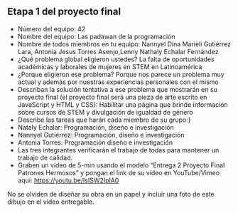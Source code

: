 ## Etapa 1 del proyecto final

- Número del equipo: 42
- Nombre del equipo: Las padawan de la programación
- Nombre de todos miembros en tu equipo: Nannyel Dina Marieli Gutiérrez Lara, Antonia Jesus Torres Asenjo,Lenny Nathaly Echalar Fernández
- ¿Qué problema global eligieron ustedes?
La falta de oportunidades académicas y laborales de mujeres en STEM en Latinoamérica
- ¿Porque eligieron ese problema?
Porque nos parece un problema muy actual y además por nuestras experiencias personales con el mismo
- Describan la solución tentativa a ese problema que mostrarán en su proyecto final (el proyecto final será una pieza de arte escrito en JavaScript y HTML y CSS): 
Habilitar una página que brinde información sobre cursos de STEM y divulgación de igualdad de género
- Describe las tareas que harán cada miembro de su grupo:}
- Nataly Echalar: Programación, diseño e investigación
- Nannyel Gutiérrez: Programación, diseño e investigación
- Antonia Torres: Programación diseño e investigación
- Las tres integrantes verificarán el trabajo de todas para mantener un trabajo de calidad.
- Graben un video de 5-min usando el modelo “Entrega 2 Proyecto Final Patrones Hermosos” y pongan el link de su vídeo en YouTube/Vimeo aquí: https://youtu.be/IsISW2IplA0

No se olviden de diseñar su obra en un papel y incluir una foto de este dibujo en el vídeo entregable.
